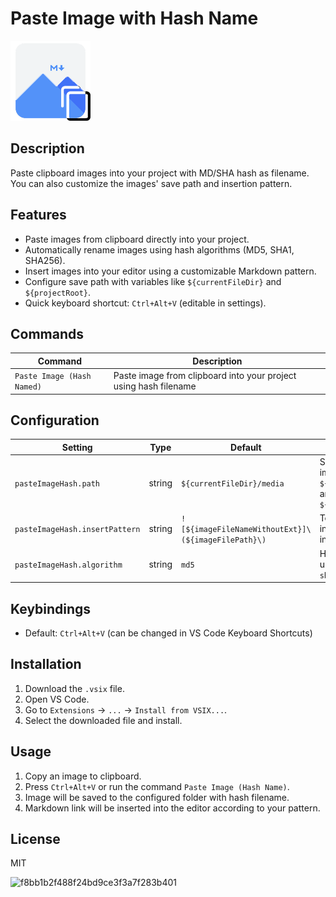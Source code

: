 # Paste Image with Hash Name

![Icon](https://raw.githubusercontent.com/GisliWong/vscode-extensions/main/paste_image_with_hash/paste-image-with-hash.png)

## Description

Paste clipboard images into your project with MD/SHA hash as filename. You can also customize the images' save path and insertion pattern.

## Features

* Paste images from clipboard directly into your project.
* Automatically rename images using hash algorithms (MD5, SHA1, SHA256).
* Insert images into your editor using a customizable Markdown pattern.
* Configure save path with variables like `${currentFileDir}` and `${projectRoot}`.
* Quick keyboard shortcut: `Ctrl+Alt+V` (editable in settings).

## Commands

| Command                   | Description                                                      |
| ------------------------- | ---------------------------------------------------------------- |
| `Paste Image (Hash Named)` | Paste image from clipboard into your project using hash filename |

## Configuration

| Setting                        | Type   | Default                                           | Description                                                             |
| ------------------------------ | ------ | ------------------------------------------------- | ----------------------------------------------------------------------- |
| `pasteImageHash.path`          | string | `${currentFileDir}/media`                         | Save path for images. Supports `${currentFileDir}` and `${projectRoot}` |
| `pasteImageHash.insertPattern` | string | `![${imageFileNameWithoutExt}]\(${imageFilePath}\)` | Template for inserting image into the editor                            |
| `pasteImageHash.algorithm`     | string | `md5`                                             | Hash algorithm to use: `md5`, `sha1`, `sha256`                          |

## Keybindings

* Default: `Ctrl+Alt+V` (can be changed in VS Code Keyboard Shortcuts)

## Installation

1. Download the `.vsix` file.
2. Open VS Code.
3. Go to `Extensions` -> `...` -> `Install from VSIX...`.
4. Select the downloaded file and install.

## Usage

1. Copy an image to clipboard.
2. Press `Ctrl+Alt+V` or run the command `Paste Image (Hash Name)`.
3. Image will be saved to the configured folder with hash filename.
4. Markdown link will be inserted into the editor according to your pattern.
    
## License
MIT

![f8bb1b2f488f24bd9ce3f3a7f283b401](https://github.com/GisliWong/vscode-extensions/tree/main/paste_image_with_hash/./media/f8bb1b2f488f24bd9ce3f3a7f283b401.png)